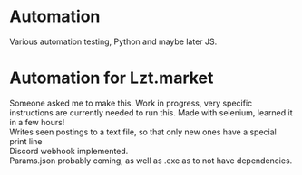 # Automation
 Various automation testing, Python and maybe later JS.


# Automation for Lzt.market
Someone asked me to make this. Work in progress, very specific instructions are currently needed to run this. Made with selenium, learned it in a few hours!
<br>
Writes seen postings to a text file, so that only new ones have a special print line
<br>
Discord webhook implemented.
<br> 
Params.json probably coming, as well as .exe as to not have dependencies.

